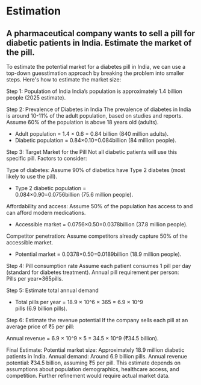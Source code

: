 # Estimation

## A pharmaceutical company wants to sell a pill for diabetic patients in India. Estimate the market of the pill.
To estimate the potential market for a diabetes pill in India, we can use a top-down guesstimation approach by breaking the problem into smaller steps. Here's how to estimate the market size:

Step 1: Population of India
India’s population is approximately 1.4 billion people (2025 estimate).

Step 2: Prevalence of Diabetes in India
The prevalence of diabetes in India is around 10-11% of the adult population, based on studies and reports.
Assume 60% of the population is above 18 years old (adults).
- Adult population = 1.4 × 0.6 = 0.84 billion (840 million adults).
- Diabetic population = 0.84×0.10=0.084billion (84 million people).

Step 3: Target Market for the Pill
Not all diabetic patients will use this specific pill. Factors to consider:

Type of diabetes:
Assume 90% of diabetics have Type 2 diabetes (most likely to use the pill).
- Type 2 diabetic population = 0.084×0.90=0.0756billion (75.6 million people).

Affordability and access:
Assume 50% of the population has access to and can afford modern medications.
- Accessible market = 0.0756×0.50=0.0378billion (37.8 million people).

Competitor penetration:
Assume competitors already capture 50% of the accessible market.
- Potential market = 0.0378×0.50=0.0189billion (18.9 million people).

Step 4: Pill consumption rate
Assume each patient consumes 1 pill per day (standard for diabetes treatment).
Annual pill requirement per person:
Pills per year=365pills.

Step 5: Estimate total annual demand
- Total pills per year = 18.9 × 10^6 × 365 = 6.9 × 10^9 pills (6.9 billion pills).

Step 6: Estimate the revenue potential
If the company sells each pill at an average price of ₹5 per pill:

Annual revenue = 6.9 × 10^9 × 5 = 34.5 × 10^9 (₹34.5 billion).

Final Estimate:
Potential market size: Approximately 18.9 million diabetic patients in India.
Annual demand: Around 6.9 billion pills.
Annual revenue potential: ₹34.5 billion, assuming ₹5 per pill.
This estimate depends on assumptions about population demographics, healthcare access, and competition. Further refinement would require actual market data.
